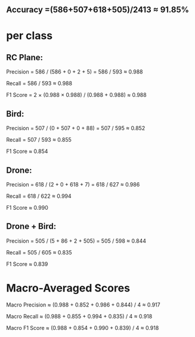 ## Accuracy =(586+507+618+505)/2413 ≈ 91.85%


# per class
## RC Plane:

Precision = 586 / (586 + 0 + 2 + 5) = 586 / 593 ≈ 0.988

Recall = 586 / 593 ≈ 0.988

F1 Score = 2 × (0.988 × 0.988) / (0.988 + 0.988) ≈ 0.988

## Bird:

Precision = 507 / (0 + 507 + 0 + 88) = 507 / 595 ≈ 0.852

Recall = 507 / 593 ≈ 0.855

F1 Score ≈ 0.854

## Drone:
Precision = 618 / (2 + 0 + 618 + 7) = 618 / 627 ≈ 0.986

Recall = 618 / 622 ≈ 0.994

F1 Score ≈ 0.990

## Drone + Bird:
Precision = 505 / (5 + 86 + 2 + 505) = 505 / 598 ≈ 0.844

Recall = 505 / 605 ≈ 0.835

F1 Score ≈ 0.839

# Macro-Averaged Scores
Macro Precision ≈ (0.988 + 0.852 + 0.986 + 0.844) / 4 ≈ 0.917

Macro Recall ≈ (0.988 + 0.855 + 0.994 + 0.835) / 4 ≈ 0.918

Macro F1 Score ≈ (0.988 + 0.854 + 0.990 + 0.839) / 4 ≈ 0.918

